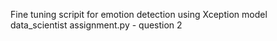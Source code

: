 Fine tuning scripit for emotion detection using Xception model
data_scientist assignment.py - question 2
